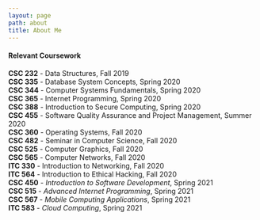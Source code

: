 ```yaml
---
layout: page
path: about
title: About Me
---
```


#### Relevant Coursework
**CSC 232** - Data Structures, Fall 2019<br/>
**CSC 335** - Database System Concepts, Spring 2020<br/>
**CSC 344** - Computer Systems Fundamentals, Spring 2020<br/>
**CSC 365** - Internet Programming, Spring 2020<br/>
**CSC 388** - Introduction to Secure Computing, Spring 2020<br/>
**CSC 455** - Software Quality Assurance and Project Management, Summer 2020<br/>
**CSC 360** - Operating Systems, Fall 2020<br/>
**CSC 482** - Seminar in Computer Science, Fall 2020<br/>
**CSC 525** - Computer Graphics, Fall 2020<br/>
**CSC 565** - Computer Networks, Fall 2020<br/>
**ITC 330** - Introduction to Networking, Fall 2020<br/>
**ITC 564** - Introduction to Ethical Hacking, Fall 2020<br/>
**CSC 450** - *Introduction to Software Development*, Spring 2021<br/>
**CSC 515** - *Advanced Internet Programming*, Spring 2021<br/>
**CSC 567** - *Mobile Computing Applications*, Spring 2021<br/>
**ITC 583** - *Cloud Computing*, Spring 2021